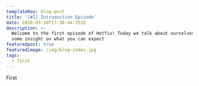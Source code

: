 ```yaml
---
templateKey: blog-post
title: '[#1] Introduction Episode'
date: 2020-03-10T17:38:44.353Z
description: >-
  Welcome to the first episode of Hotfix! Today we talk about ourselves and give
  some insight on what you can expect
featuredpost: true
featuredimage: /img/blog-index.jpg
tags:
  - first
---
```

First